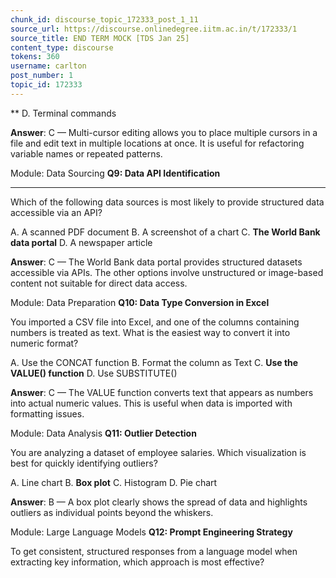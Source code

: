 ```yaml
---
chunk_id: discourse_topic_172333_post_1_11
source_url: https://discourse.onlinedegree.iitm.ac.in/t/172333/1
source_title: END TERM MOCK [TDS Jan 25]
content_type: discourse
tokens: 360
username: carlton
post_number: 1
topic_id: 172333
---
```


**
D. Terminal commands

**Answer**: C — Multi-cursor editing allows you to place multiple cursors in a file and edit text in multiple locations at once. It is useful for refactoring variable names or repeated patterns.

Module: Data Sourcing
**Q9: Data API Identification**

---

Which of the following data sources is most likely to provide structured data accessible via an API?

A. A scanned PDF document
B. A screenshot of a chart
C. **The World Bank data portal**
D. A newspaper article

**Answer**: C — The World Bank data portal provides structured datasets accessible via APIs. The other options involve unstructured or image-based content not suitable for direct data access.

Module: Data Preparation
**Q10: Data Type Conversion in Excel**

You imported a CSV file into Excel, and one of the columns containing numbers is treated as text. What is the easiest way to convert it into numeric format?

A. Use the CONCAT function
B. Format the column as Text
C. **Use the VALUE() function**
D. Use SUBSTITUTE()

**Answer**: C — The VALUE function converts text that appears as numbers into actual numeric values. This is useful when data is imported with formatting issues.

Module: Data Analysis
**Q11: Outlier Detection**

You are analyzing a dataset of employee salaries. Which visualization is best for quickly identifying outliers?

A. Line chart
B. **Box plot**
C. Histogram
D. Pie chart

**Answer**: B — A box plot clearly shows the spread of data and highlights outliers as individual points beyond the whiskers.

Module: Large Language Models
**Q12: Prompt Engineering Strategy**

To get consistent, structured responses from a language model when extracting key information, which approach is most effective?
